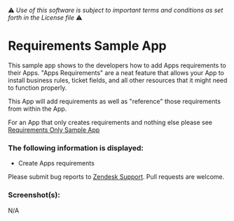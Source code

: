:warning: *Use of this software is subject to important terms and conditions as set forth in the License file* :warning:

# Requirements Sample App

This sample app shows to the developers how to add Apps requirements to their Apps. "Apps Requirements" are a neat feature that allows your App to install business rules, ticket fields, and all other resources that it might need to function properly.

This App will  add requirements as well as "reference" those requirements from within the App.

For an App that only creates requirements and nothing else please see [Requirements Only Sample App](./../requirements_only_sample_app)

### The following information is displayed:

* Create Apps requirements

Please submit bug reports to [Zendesk Support](support@zendesk.com). Pull requests are welcome.

### Screenshot(s):

N/A
